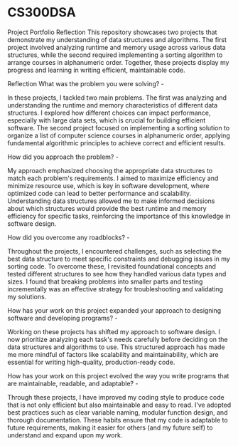 # CS300DSA

Project Portfolio Reflection
This repository showcases two projects that demonstrate my understanding of data structures and algorithms. The first project involved analyzing runtime and memory usage across various data structures, while the second required implementing a sorting algorithm to arrange courses in alphanumeric order. Together, these projects display my progress and learning in writing efficient, maintainable code.

Reflection
What was the problem you were solving? - 

In these projects, I tackled two main problems. The first was analyzing and understanding the runtime and memory characteristics of different data structures. I explored how different choices can impact performance, especially with large data sets, which is crucial for building efficient software. The second project focused on implementing a sorting solution to organize a list of computer science courses in alphanumeric order, applying fundamental algorithmic principles to achieve correct and efficient results.

How did you approach the problem? - 

My approach emphasized choosing the appropriate data structures to match each problem's requirements. I aimed to maximize efficiency and minimize resource use, which is key in software development, where optimized code can lead to better performance and scalability. Understanding data structures allowed me to make informed decisions about which structures would provide the best runtime and memory efficiency for specific tasks, reinforcing the importance of this knowledge in software design.

How did you overcome any roadblocks? - 

Throughout the projects, I encountered challenges, such as selecting the best data structure to meet specific constraints and debugging issues in my sorting code. To overcome these, I revisited foundational concepts and tested different structures to see how they handled various data types and sizes. I found that breaking problems into smaller parts and testing incrementally was an effective strategy for troubleshooting and validating my solutions.

How has your work on this project expanded your approach to designing software and developing programs? - 

Working on these projects has shifted my approach to software design. I now prioritize analyzing each task's needs carefully before deciding on the data structures and algorithms to use. This structured approach has made me more mindful of factors like scalability and maintainability, which are essential for writing high-quality, production-ready code.

How has your work on this project evolved the way you write programs that are maintainable, readable, and adaptable? - 

Through these projects, I have improved my coding style to produce code that is not only efficient but also maintainable and easy to read. I’ve adopted best practices such as clear variable naming, modular function design, and thorough documentation. These habits ensure that my code is adaptable to future requirements, making it easier for others (and my future self) to understand and expand upon my work.

